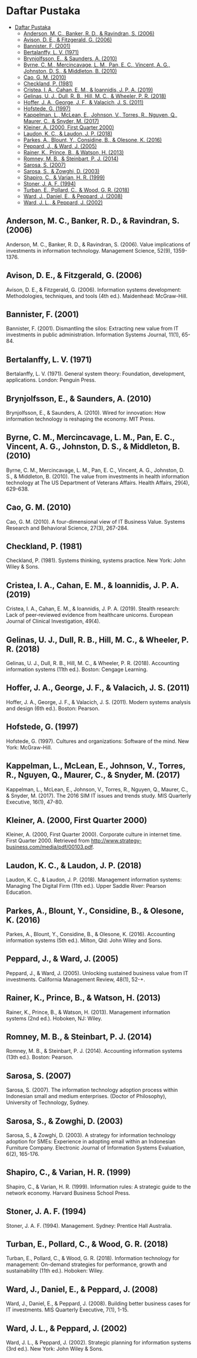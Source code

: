 # Daftar Pustaka

- [Daftar Pustaka](#daftar-pustaka)
  - [Anderson, M. C., Banker, R. D., & Ravindran, S. (2006)](#anderson-m-c-banker-r-d--ravindran-s-2006)
  - [Avison, D. E., & Fitzgerald, G. (2006)](#avison-d-e--fitzgerald-g-2006)
  - [Bannister, F. (2001)](#bannister-f-2001)
  - [Bertalanffy, L. V. (1971)](#bertalanffy-l-v-1971)
  - [Brynjolfsson, E., & Saunders, A. (2010)](#brynjolfsson-e--saunders-a-2010)
  - [Byrne, C. M., Mercincavage, L. M., Pan, E. C., Vincent, A. G., Johnston, D. S., & Middleton, B. (2010)](#byrne-c-m-mercincavage-l-m-pan-e-c-vincent-a-g-johnston-d-s--middleton-b-2010)
  - [Cao, G. M. (2010)](#cao-g-m-2010)
  - [Checkland, P. (1981)](#checkland-p-1981)
  - [Cristea, I. A., Cahan, E. M., & Ioannidis, J. P. A. (2019)](#cristea-i-a-cahan-e-m--ioannidis-j-p-a-2019)
  - [Gelinas, U. J., Dull, R. B., Hill, M. C., & Wheeler, P. R. (2018)](#gelinas-u-j-dull-r-b-hill-m-c--wheeler-p-r-2018)
  - [Hoffer, J. A., George, J. F., & Valacich, J. S. (2011)](#hoffer-j-a-george-j-f--valacich-j-s-2011)
  - [Hofstede, G. (1997)](#hofstede-g-1997)
  - [Kappelman, L., McLean, E., Johnson, V., Torres, R., Nguyen, Q., Maurer, C., & Snyder, M. (2017)](#kappelman-l-mclean-e-johnson-v-torres-r-nguyen-q-maurer-c--snyder-m-2017)
  - [Kleiner, A. (2000, First Quarter 2000)](#kleiner-a-2000-first-quarter-2000)
  - [Laudon, K. C., & Laudon, J. P. (2018)](#laudon-k-c--laudon-j-p-2018)
  - [Parkes, A., Blount, Y., Considine, B., & Olesone, K. (2016)](#parkes-a-blount-y-considine-b--olesone-k-2016)
  - [Peppard, J., & Ward, J. (2005)](#peppard-j--ward-j-2005)
  - [Rainer, K., Prince, B., & Watson, H. (2013)](#rainer-k-prince-b--watson-h-2013)
  - [Romney, M. B., & Steinbart, P. J. (2014)](#romney-m-b--steinbart-p-j-2014)
  - [Sarosa, S. (2007)](#sarosa-s-2007)
  - [Sarosa, S., & Zowghi, D. (2003)](#sarosa-s--zowghi-d-2003)
  - [Shapiro, C., & Varian, H. R. (1999)](#shapiro-c--varian-h-r-1999)
  - [Stoner, J. A. F. (1994)](#stoner-j-a-f-1994)
  - [Turban, E., Pollard, C., & Wood, G. R. (2018)](#turban-e-pollard-c--wood-g-r-2018)
  - [Ward, J., Daniel, E., & Peppard, J. (2008)](#ward-j-daniel-e--peppard-j-2008)
  - [Ward, J. L., & Peppard, J. (2002)](#ward-j-l--peppard-j-2002)

## Anderson, M. C., Banker, R. D., & Ravindran, S. (2006)

Anderson, M. C., Banker, R. D., & Ravindran, S. (2006). Value implications of investments in information technology. Management Science, 52(9), 1359-1376.

## Avison, D. E., & Fitzgerald, G. (2006)

Avison, D. E., & Fitzgerald, G. (2006). Information systems development: Methodologies, techniques, and tools (4th ed.). Maidenhead: McGraw-Hill.

## Bannister, F. (2001)

Bannister, F. (2001). Dismantling the silos: Extracting new value from IT investments in public administration. Information Systems Journal, 11(1), 65-84.

## Bertalanffy, L. V. (1971)

Bertalanffy, L. V. (1971). General system theory: Foundation, development, applications. London: Penguin Press.

## Brynjolfsson, E., & Saunders, A. (2010)

Brynjolfsson, E., & Saunders, A. (2010). Wired for innovation: How information technology is reshaping the economy. MIT Press.

## Byrne, C. M., Mercincavage, L. M., Pan, E. C., Vincent, A. G., Johnston, D. S., & Middleton, B. (2010)

Byrne, C. M., Mercincavage, L. M., Pan, E. C., Vincent, A. G., Johnston, D. S., & Middleton, B. (2010). The value from investments in health information technology at The US Department of Veterans Affairs. Health Affairs, 29(4), 629-638.

## Cao, G. M. (2010)

Cao, G. M. (2010). A four-dimensional view of IT Business Value. Systems Research and Behavioral Science, 27(3), 267-284.

## Checkland, P. (1981)

Checkland, P. (1981). Systems thinking, systems practice. New York: John Wiley & Sons.

## Cristea, I. A., Cahan, E. M., & Ioannidis, J. P. A. (2019)

Cristea, I. A., Cahan, E. M., & Ioannidis, J. P. A. (2019). Stealth research: Lack of peer‐reviewed evidence from healthcare unicorns. European Journal of Clinical Investigation, 49(4).

## Gelinas, U. J., Dull, R. B., Hill, M. C., & Wheeler, P. R. (2018)

Gelinas, U. J., Dull, R. B., Hill, M. C., & Wheeler, P. R. (2018). Accounting information systems (11th ed.). Boston: Cengage Learning.

## Hoffer, J. A., George, J. F., & Valacich, J. S. (2011)

Hoffer, J. A., George, J. F., & Valacich, J. S. (2011). Modern systems analysis and design (6th ed.). Boston: Pearson.

## Hofstede, G. (1997)

Hofstede, G. (1997). Cultures and organizations: Software of the mind. New York: McGraw-Hill.

## Kappelman, L., McLean, E., Johnson, V., Torres, R., Nguyen, Q., Maurer, C., & Snyder, M. (2017)

Kappelman, L., McLean, E., Johnson, V., Torres, R., Nguyen, Q., Maurer, C., & Snyder, M. (2017). The 2016 SIM IT issues and trends study. MIS Quarterly Executive, 16(1), 47-80.  

## Kleiner, A. (2000, First Quarter 2000)

Kleiner, A. (2000, First Quarter 2000). Corporate culture in internet time. First Quarter 2000. Retrieved from <http://www.strategy-business.com/media/pdf/00103.pdf>.

## Laudon, K. C., & Laudon, J. P. (2018)

Laudon, K. C., & Laudon, J. P. (2018). Management information systems: Managing The Digital Firm (11th ed.). Upper Saddle River: Pearson Education.

## Parkes, A., Blount, Y., Considine, B., & Olesone, K. (2016)

Parkes, A., Blount, Y., Considine, B., & Olesone, K. (2016). Accounting information systems (5th ed.). Milton, Qld: John Wiley and Sons.

## Peppard, J., & Ward, J. (2005)

Peppard, J., & Ward, J. (2005). Unlocking sustained business value from IT investments. California Management Review, 48(1), 52-+.

## Rainer, K., Prince, B., & Watson, H. (2013)

Rainer, K., Prince, B., & Watson, H. (2013). Management information systems (2nd ed.). Hoboken, NJ: Wiley.

## Romney, M. B., & Steinbart, P. J. (2014)

Romney, M. B., & Steinbart, P. J. (2014). Accounting information systems (13th ed.). Boston: Pearson.

## Sarosa, S. (2007)

Sarosa, S. (2007). The information technology adoption process within Indonesian small and medium enterprises. (Doctor of Philosophy), University of Technology, Sydney.

## Sarosa, S., & Zowghi, D. (2003)

Sarosa, S., & Zowghi, D. (2003). A strategy for information technology adoption for SMEs: Experience in adopting email within an Indonesian Furniture Company. Electronic Journal of Information Systems Evaluation, 6(2), 165-176.

## Shapiro, C., & Varian, H. R. (1999)

Shapiro, C., & Varian, H. R. (1999). Information rules: A strategic guide to the network economy. Harvard Business School Press.

## Stoner, J. A. F. (1994)

Stoner, J. A. F. (1994). Management. Sydney: Prentice Hall Australia.

## Turban, E., Pollard, C., & Wood, G. R. (2018)

Turban, E., Pollard, C., & Wood, G. R. (2018). Information technology for management: On-demand strategies for performance, growth and sustainability (11th ed.). Hoboken: Wiley.

## Ward, J., Daniel, E., & Peppard, J. (2008)

Ward, J., Daniel, E., & Peppard, J. (2008). Building better business cases for IT investments. MIS Quarterly Executive, 7(1), 1-15.

## Ward, J. L., & Peppard, J. (2002)

Ward, J. L., & Peppard, J. (2002). Strategic planning for information systems (3rd ed.). New York: John Wiley & Sons.
